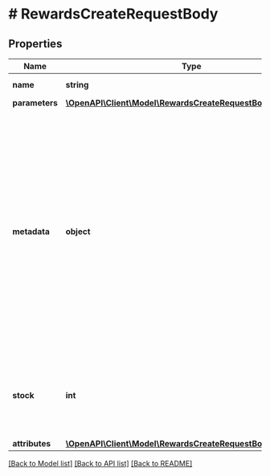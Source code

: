 # # RewardsCreateRequestBody

## Properties

Name | Type | Description | Notes
------------ | ------------- | ------------- | -------------
**name** | **string** | Reward name. | [optional]
**parameters** | [**\OpenAPI\Client\Model\RewardsCreateRequestBodyParameters**](RewardsCreateRequestBodyParameters.md) |  | [optional]
**metadata** | **object** | The metadata object stores all custom attributes assigned to the reward. A set of key/value pairs that you can attach to a reward object. It can be useful for storing additional information about the reward in a structured format. | [optional]
**stock** | **int** | The number of units of the product that you want to share as a reward. | [optional]
**attributes** | [**\OpenAPI\Client\Model\RewardsCreateRequestBodyAttributes**](RewardsCreateRequestBodyAttributes.md) |  | [optional]

[[Back to Model list]](../../README.md#models) [[Back to API list]](../../README.md#endpoints) [[Back to README]](../../README.md)
